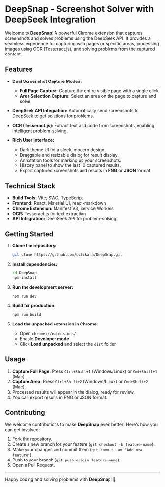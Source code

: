 
# DeepSnap - Screenshot Solver with DeepSeek Integration

Welcome to **DeepSnap**! A powerful Chrome extension that captures screenshots and solves problems using the DeepSeek API. It provides a seamless experience for capturing web pages or specific areas, processing images using OCR (Tesseract.js), and solving problems from the captured content.

## Features

- **Dual Screenshot Capture Modes:**
  - **Full Page Capture:** Capture the entire visible page with a single click.
  - **Area Selection Capture:** Select an area on the page to capture and solve.

- **DeepSeek API Integration:** Automatically send screenshots to DeepSeek to get solutions for problems.

- **OCR (Tesseract.js):** Extract text and code from screenshots, enabling intelligent problem-solving.

- **Rich User Interface:**
  - Dark theme UI for a sleek, modern design.
  - Draggable and resizable dialog for result display.
  - Annotation tools for marking up your screenshots.
  - History panel to show the last 10 captured results.
  - Export captured screenshots and results in **PNG** or **JSON** format.

## Technical Stack

- **Build Tools:** Vite, SWC, TypeScript
- **Frontend:** React, Material UI, react-markdown
- **Chrome Extension:** Manifest V3, Service Workers
- **OCR:** Tesseract.js for text extraction
- **API Integration:** DeepSeek API for problem-solving

## Getting Started

1. **Clone the repository:**
   ```bash
   git clone https://github.com/bchikara/DeepSnap.git
   ```

2. **Install dependencies:**
   ```bash
   cd DeepSnap
   npm install
   ```

3. **Run the development server:**
   ```bash
   npm run dev
   ```

4. **Build for production:**
   ```bash
   npm run build
   ```

5. **Load the unpacked extension in Chrome:**
   - Open `chrome://extensions/`
   - Enable **Developer mode**
   - Click **Load unpacked** and select the `dist` folder

## Usage

1. **Capture Full Page:** Press `Ctrl+Shift+1` (Windows/Linux) or `Cmd+Shift+1` (Mac).
2. **Capture Area:** Press `Ctrl+Shift+2` (Windows/Linux) or `Cmd+Shift+2` (Mac).
3. Processed results will appear in the dialog, ready for review.
4. You can export results in PNG or JSON format.

## Contributing

We welcome contributions to make **DeepSnap** even better! Here's how you can get involved:

1. Fork the repository.
2. Create a new branch for your feature (`git checkout -b feature-name`).
3. Make your changes and commit them (`git commit -am 'Add new feature'`).
4. Push to your branch (`git push origin feature-name`).
5. Open a Pull Request.

---

Happy coding and solving problems with **DeepSnap**! 🚀

